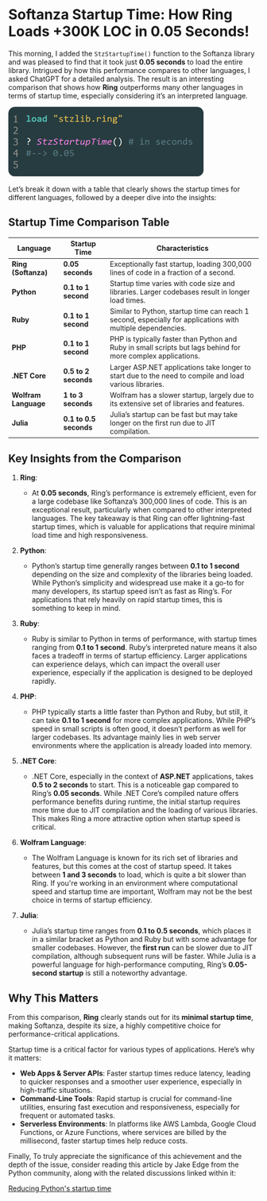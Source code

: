 # Softanza Startup Time: How Ring Loads +300K LOC in 0.05 Seconds!

This morning, I added the `StzStartupTime()` function to the Softanza library and was pleased to find that it took just **0.05 seconds** to load the entire library. Intrigued by how this performance compares to other languages, I asked ChatGPT for a detailed analysis. The result is an interesting comparison that shows how **Ring** outperforms many other languages in terms of startup time, especially considering it’s an interpreted language.

![Softanza startup time (more then 300K LOC)](../images/stz-startup-time.png)


Let’s break it down with a table that clearly shows the startup times for different languages, followed by a deeper dive into the insights:

## Startup Time Comparison Table

| **Language**           | **Startup Time**                | **Characteristics**                                                                                               |
|------------------------|---------------------------------|--------------------------------------------------------------------------------------------------------------------|
| **Ring (Softanza)**     | **0.05 seconds**                | Exceptionally fast startup, loading 300,000 lines of code in a fraction of a second. |
| **Python**              | **0.1 to 1 second**             | Startup time varies with code size and libraries. Larger codebases result in longer load times.                   |
| **Ruby**                | **0.1 to 1 second**             | Similar to Python, startup time can reach 1 second, especially for applications with multiple dependencies.        |
| **PHP**                 | **0.1 to 1 second**             | PHP is typically faster than Python and Ruby in small scripts but lags behind for more complex applications.       |
| **.NET Core**           | **0.5 to 2 seconds**            | Larger ASP.NET applications take longer to start due to the need to compile and load various libraries.            |
| **Wolfram Language**    | **1 to 3 seconds**              | Wolfram has a slower startup, largely due to its extensive set of libraries and features.                          |
| **Julia**               | **0.1 to 0.5 seconds**          | Julia’s startup can be fast but may take longer on the first run due to JIT compilation.                          |

## Key Insights from the Comparison

1. **Ring**: 
   - At **0.05 seconds**, Ring’s performance is extremely efficient, even for a large codebase like Softanza’s 300,000 lines of code. This is an exceptional result, particularly when compared to other interpreted languages. The key takeaway is that Ring can offer lightning-fast startup times, which is valuable for applications that require minimal load time and high responsiveness.

2. **Python**: 
   - Python’s startup time generally ranges between **0.1 to 1 second** depending on the size and complexity of the libraries being loaded. While Python’s simplicity and widespread use make it a go-to for many developers, its startup speed isn’t as fast as Ring’s. For applications that rely heavily on rapid startup times, this is something to keep in mind.

3. **Ruby**:
   - Ruby is similar to Python in terms of performance, with startup times ranging from **0.1 to 1 second**. Ruby’s interpreted nature means it also faces a tradeoff in terms of startup efficiency. Larger applications can experience delays, which can impact the overall user experience, especially if the application is designed to be deployed rapidly.

4. **PHP**: 
   - PHP typically starts a little faster than Python and Ruby, but still, it can take **0.1 to 1 second** for more complex applications. While PHP’s speed in small scripts is often good, it doesn’t perform as well for larger codebases. Its advantage mainly lies in web server environments where the application is already loaded into memory.

5. **.NET Core**: 
   - .NET Core, especially in the context of **ASP.NET** applications, takes **0.5 to 2 seconds** to start. This is a noticeable gap compared to Ring’s **0.05 seconds**. While .NET Core’s compiled nature offers performance benefits during runtime, the initial startup requires more time due to JIT compilation and the loading of various libraries. This makes Ring a more attractive option when startup speed is critical.

6. **Wolfram Language**: 
   - The Wolfram Language is known for its rich set of libraries and features, but this comes at the cost of startup speed. It takes between **1 and 3 seconds** to load, which is quite a bit slower than Ring. If you're working in an environment where computational speed and startup time are important, Wolfram may not be the best choice in terms of startup efficiency.

7. **Julia**: 
   - Julia’s startup time ranges from **0.1 to 0.5 seconds**, which places it in a similar bracket as Python and Ruby but with some advantage for smaller codebases. However, the **first run** can be slower due to JIT compilation, although subsequent runs will be faster. While Julia is a powerful language for high-performance computing, Ring’s **0.05-second startup** is still a noteworthy advantage.

## Why This Matters

From this comparison, **Ring** clearly stands out for its **minimal startup time**, making Softanza, despite its size, a highly competitive choice for performance-critical applications.

Startup time is a critical factor for various types of applications. Here’s why it matters:

- **Web Apps & Server APIs**: Faster startup times reduce latency, leading to quicker responses and a smoother user experience, especially in high-traffic situations.
- **Command-Line Tools**: Rapid startup is crucial for command-line utilities, ensuring fast execution and responsiveness, especially for frequent or automated tasks.
- **Serverless Environments**: In platforms like AWS Lambda, Google Cloud Functions, or Azure Functions, where services are billed by the millisecond, faster startup times help reduce costs.

Finally, To truly appreciate the significance of this achievement and the depth of the issue, consider reading this article by Jake Edge from the Python community, along with the related discussions linked within it:

[Reducing Python's startup time](https://lwn.net/Articles/730915/)